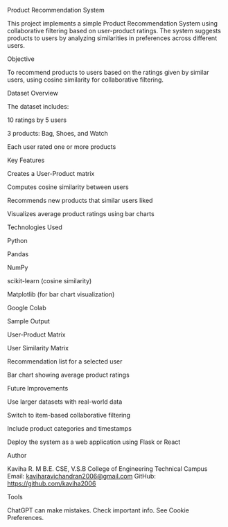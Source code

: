 Product Recommendation System

This project implements a simple Product Recommendation System using collaborative filtering based on user-product ratings. The system suggests products to users by analyzing similarities in preferences across different users.

Objective

To recommend products to users based on the ratings given by similar users, using cosine similarity for collaborative filtering.

Dataset Overview

The dataset includes:

10 ratings by 5 users

3 products: Bag, Shoes, and Watch

Each user rated one or more products

Key Features

Creates a User-Product matrix

Computes cosine similarity between users

Recommends new products that similar users liked

Visualizes average product ratings using bar charts

Technologies Used

Python

Pandas

NumPy

scikit-learn (cosine similarity)

Matplotlib (for bar chart visualization)

Google Colab

Sample Output

User-Product Matrix

User Similarity Matrix

Recommendation list for a selected user

Bar chart showing average product ratings

Future Improvements

Use larger datasets with real-world data

Switch to item-based collaborative filtering

Include product categories and timestamps

Deploy the system as a web application using Flask or React

Author

Kaviha R. M
B.E. CSE, V.S.B College of Engineering Technical Campus
Email: kaviharavichandran2006@gmail.com
GitHub: https://github.com/kaviha2006










Tools



ChatGPT can make mistakes. Check important info. See Cookie Preferences.
